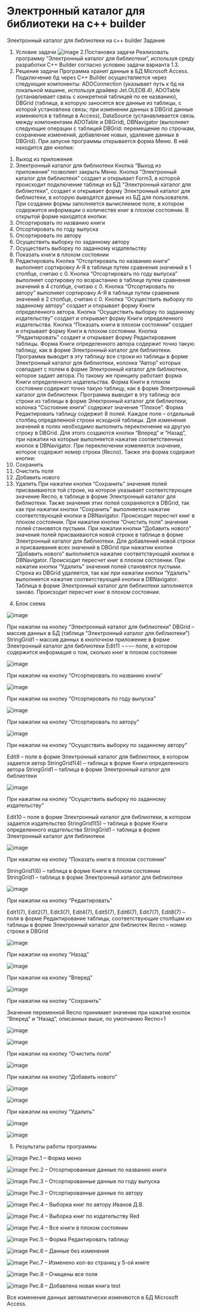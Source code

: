 # Электронный каталог для библиотеки на c++ builder
Электронный каталог для библиотеки на c++ builder
Задание
1. Условие задачи
    ![image](https://github.com/Gleb-Dvornikov/-/assets/148574036/cc403051-9034-40ef-b5a6-1700d9f3ae63)
2.Постановка задачи
   Реализовать программу “Электронный каталог для библиотеки”, используя среду разработки C++ Builder согласно условию задачи варианта 1.3.
3.	Решение задачи
   Программа хранит данные в БД Microsoft Access. Подключение бд через C++ Builder осуществляется через следующие компоненты: ADOConnection (указывает путь к бд на локальной машине, используя драйвер Jet.OLEDB.4), ADOTable (устанавливает связь с конкретной таблицей по ее названию), DBGrid (таблица, в которую заносятся все данные из таблицы, с которой установлена связь; при изменении данных в DBGrid данные изменяются в таблице в Access), DataSource (устанавливается связь между компонентами ADOTable и  DBGrid), DBNavigator (выполняет следующие операции с таблицей DBGrid: перемещение по строчкам, сохранение изменений, добавление новых, удаление данных в DBGrid).
При запуске программы открывается форма Меню. В ней находится две кнопки:
1)	Выход из приложения
2)	Электронный каталог для библиотеки
Кнопка “Выход из приложения” позволяет закрыть Меню.
Кнопка “Электронный каталог для библиотеки” создает и открывает Form3, в которой происходит подключение таблице из БД "Электронный каталог для библиотеки", создает и открывает форму Электронный каталог для библиотеки, в которую выводятся данные из БД для пользователя. При создании формы заполняется вычисляемое поле, в котором содержится информации о количестве книг в плохом состоянии.
В открытой форме находятся кнопки:
1)	Отсортировать по названию книги
2)	Отсортировать по году выпуска
3)	Отсортировать по автору
4)	Осуществить выборку по заданному автору
5)	Осуществить выборку по заданному издательству
6)	Показать книги в плохом состоянии
7)	Редактировать
Кнопка “Отсортировать по названию книги” выполняет сортировку А-Я в таблице путем сравнения значений в 1 столбце, считаю с 0.
Кнопка “Отсортировать по году выпуска” выполняет сортировку по возрастанию в таблице путем сравнения значений в 4 столбце, считаю с 0.
Кнопка “Отсортировать по автору” выполняет сортировку А-Я в таблице путем сравнения значений в 2 столбце, считаю с 0.
Кнопка “Осуществить выборку по заданному автору” создает и открывает форму Книги определенного автора. 
Кнопка “Осуществить выборку по заданному издательству” создает и открывает форму Книги определенного издательства. 
Кнопка “Показать книги в плохом состоянии” создает и открывает форму Книги в плохом состоянии.
Кнопка “Редактировать” создает и открывает форму Редактирование таблицы.
Форма Книги определенного автора содержит точно такую таблицу, как в форме Электронный каталог для библиотеки. Программа выводит в эту таблицу все строки из таблицы в форме Электронный каталог для библиотеки, колонка “Автор” которых совпадает с полем в форме Электронный каталог для библиотеки, которое задает автора.
По такому же принципу работает форма Книги определенного издательства.
Форма Книги в плохом состоянии содержит точно такую таблицу, как в форме Электронный каталог для библиотеки. Программа выводит в эту таблицу все строки из таблицы в форме Электронный каталог для библиотеки, колонка “Состояние книги” содержит значение “Плохое”.
Форма Редактировать таблицу содержит 8 полей. Каждое поле – отдельный столбец определенной строки исходной таблицы. Для изменения значений в полях необходимо выполнить переключение на другую строку в DBGrid. Для этого создаются кнопки “Вперед” и “Назад”, при нажатии на которые выполняется нажатие соответственных кнопок в DBNavigator. При переключении изменяется значение, которое содержит номер строки (Recno). Также эта форма содержит кнопки:
1)	Сохранить
2)	Очистить поля
3)	Добавить нового
4)	Удалить
При нажатии кнопки “Сохранить” значения полей присваиваются той строке, на которое указывает соответствующее значение Recno, в таблице в форме Электронный каталог для библиотеки. Также значения этих полей сохраняются в DBGrid, так как при нажатии кнопки “Сохранить” выполняется нажатие соответствующей кнопки в DBNavigator. Происходит пересчет книг в плохом состоянии.
При нажатии кнопки “Очистить поля” значения полей становятся пустыми.
При нажатии кнопки “Добавить нового” значения полей присваиваются новой строке в таблице в форме Электронный каталог для библиотеки. Для добавлений новой строки и присваивания всех значений в DBGrid при нажатии кнопки “Добавить нового” выполняется нажатие соответствующей кнопки в DBNavigator. Происходит пересчет книг в плохом состоянии.
При нажатии кнопки “Удалить” значения полей становятся пустыми. Строка из DBGrid удаляется, так как при нажатии кнопки “Удалить” выполняется нажатие соответствующей кнопки в DBNavigator. Таблица в форме Электронный каталог для библиотеки заполняется заново. Происходит пересчет книг в плохом состоянии.
4. Блок схема 

![image](https://github.com/Gleb-Dvornikov/-/assets/148574036/9b7c17da-0e6b-42be-89e1-49273348c485)

При нажатии на кнопку “Электронный каталог для библиотеки”
DBGrid – массив данных в БД (таблица “Электронный каталог для библиотеки”)
StringGrid1 – массив данных в кнопочном приложение в форме Электронный каталог для библиотеки
Edit11 ¬¬¬– поле, в котором содержится информация о том, сколько книг в плохом состоянии

![image](https://github.com/Gleb-Dvornikov/-/assets/148574036/02878ab3-59a8-4003-8e88-40895f05f18f)

При нажатии на кнопку “Отсортировать по названию книги”

![image](https://github.com/Gleb-Dvornikov/-/assets/148574036/65f89f2e-9db4-4ce5-ba72-933efba47964)

При нажатии на кнопку “Отсортировать по году выпуска”


![image](https://github.com/Gleb-Dvornikov/-/assets/148574036/e0029d5c-8715-4223-8624-35e5167915cf)

При нажатии на кнопку “Отсортировать по автору”

![image](https://github.com/Gleb-Dvornikov/-/assets/148574036/8664a4ab-a334-43c4-89c8-dabb998eb31d)

При нажатии на кнопку “Осуществить выборку по заданному автору”

Edit9 – поле в форме Электронный каталог для библиотеки, в котором задается автор
StringGrid1(4) – таблица в форме Книги определенного автора 
StringGrid1 – таблица в форме Электронный каталог для библиотеки

![image](https://github.com/Gleb-Dvornikov/-/assets/148574036/c3abd9ac-5fe7-47c2-adb7-c2a30b7badd1)

При нажатии на кнопку “Осуществить выборку по заданному издательству”

Edit10 – поле в форме Электронный каталог для библиотеки, в котором задается издательство
StringGrid1(5) – таблица в форме Книги определенного издательства 
StringGrid1 – таблица в форме Электронный каталог для библиотеки

![image](https://github.com/Gleb-Dvornikov/-/assets/148574036/89d7a683-6bd3-4cdd-b70e-72c655960931)

При нажатии на кнопку “Показать книги в плохом состоянии”

StringGrid1(6) – таблица в форме Книги в плохом состоянии  
StringGrid1 – таблица в форме Электронный каталог для библиотеки

![image](https://github.com/Gleb-Dvornikov/-/assets/148574036/05517c3e-2755-42c0-b63d-378e7eb7efa4)

При нажатии на кнопку “Редактировать”

Edit1(7), Edit2(7), Edit3(7), Edit4(7), Edit5(7), Edit6(7), Edit7(7), Edit8(7) – поля в форме Редактирование таблицы, соответствующие столбцам из таблицы в форме Электронный каталог для библиотек
Recno – номер строки в DBGrid

![image](https://github.com/Gleb-Dvornikov/-/assets/148574036/97cd0d20-6170-49b0-aa1a-db688dd9868f)

При нажатии на кнопку “Назад”

![image](https://github.com/Gleb-Dvornikov/-/assets/148574036/27b56bd6-c448-4a8f-b30d-13cd25a3f04f)

При нажатии на кнопку “Вперед”

![image](https://github.com/Gleb-Dvornikov/-/assets/148574036/4728a4e3-10e4-4730-ac0a-51a724549a6a)

При нажатии на кнопку “Сохранить”

Значение переменной Recno принимает значение при нажатие кнопок “Вперед” и “Назад”, описанных выше, по умолчанию Recno=1

![image](https://github.com/Gleb-Dvornikov/-/assets/148574036/c00c8fe4-7780-40cb-b8f4-1e6a4168a6b3)

![image](https://github.com/Gleb-Dvornikov/-/assets/148574036/a7bb98d9-5461-4074-aa69-c9d48aa50f3d)

При нажатии на кнопку “Очистить поля”

![image](https://github.com/Gleb-Dvornikov/-/assets/148574036/582e3217-381c-40cc-b2aa-f7791020aa0a)

При нажатии на кнопку “Добавить нового”

![image](https://github.com/Gleb-Dvornikov/-/assets/148574036/e813c95c-3e0b-4465-88b4-dcd119909119)


![image](https://github.com/Gleb-Dvornikov/-/assets/148574036/5611ac66-494b-4799-a6d5-d80a22834573)

При нажатии на кнопку “Удалить”

![image](https://github.com/Gleb-Dvornikov/-/assets/148574036/b0815865-1ae4-4e95-a47b-e5df80da8cba)

![image](https://github.com/Gleb-Dvornikov/-/assets/148574036/78ad2792-e0be-474b-bf2d-c492b287254f)

5.	Результаты работы программы

   ![image](https://github.com/Gleb-Dvornikov/-/assets/148574036/3e73e4d3-102c-435d-a2b5-ebda2c35c480)
   Рис.1 – Форма меню

   ![image](https://github.com/Gleb-Dvornikov/-/assets/148574036/9c5ab74e-a3ba-4146-b66c-177d662dc226)
   Рис.2 – Отсортированные данные по названию книги

   ![image](https://github.com/Gleb-Dvornikov/-/assets/148574036/909791c5-9f96-458f-9940-722b19b4f61e)
   Рис.3 – Отсортированные данные по году выпуска

   ![image](https://github.com/Gleb-Dvornikov/-/assets/148574036/cdd064aa-8c8d-4814-b1a4-a2b6bce17dfb)
   Рис.3 – Отсортированные данные по автору

   ![image](https://github.com/Gleb-Dvornikov/-/assets/148574036/797d8ee9-cf37-4f92-aff0-5f7b7607e0ba)
   Рис.4 – Выборка книг по автору Иванов Д.В.

   ![image](https://github.com/Gleb-Dvornikov/-/assets/148574036/7a4f4555-f225-4643-a0b0-799def5d91e9)
   Рис.4 – Выборка книг по издательству Red

   ![image](https://github.com/Gleb-Dvornikov/-/assets/148574036/608a01c8-b429-48ff-a0a7-6c63f7f0aa9d)
   Рис.4 – Все книги в плохом состоянии

   ![image](https://github.com/Gleb-Dvornikov/-/assets/148574036/dc48f36a-b13f-49a9-89a1-b3ed91006757)
   Рис.5 – Форма Редактировать таблицу


   ![image](https://github.com/Gleb-Dvornikov/-/assets/148574036/78becd3f-f124-421d-9654-56b6ce8f4476)
   Рис.6 – Данные без изменения

   ![image](https://github.com/Gleb-Dvornikov/-/assets/148574036/e32d0031-c614-4040-92da-a74454c9a7d3)
   Рис.7 – Изменено кол-во страниц у 5-ой книге


   ![image](https://github.com/Gleb-Dvornikov/-/assets/148574036/7c00d21b-2a76-4606-b5eb-031f07bcd042)
   Рис.8 – Очищены все поля


   ![image](https://github.com/Gleb-Dvornikov/-/assets/148574036/6d8ba255-4b14-41d9-b6f2-abccc0dfd85d)
   Рис.8 – Добавлена новая книга test

Все изменения данных автоматически изменяются в БД Microsoft Access.


   





